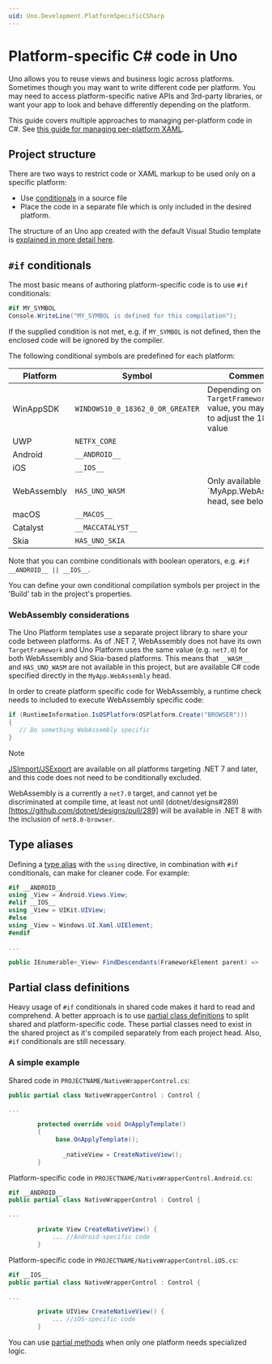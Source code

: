 ```yaml
---
uid: Uno.Development.PlatformSpecificCSharp
---
```


# Platform-specific C# code in Uno

Uno allows you to reuse views and business logic across platforms. Sometimes though you may want to write different code per platform. You may need to access platform-specific native APIs and 3rd-party libraries, or want your app to look and behave differently depending on the platform.

This guide covers multiple approaches to managing per-platform code in C#. See [this guide for managing per-platform XAML](platform-specific-xaml.md).

## Project structure

There are two ways to restrict code or XAML markup to be used only on a specific platform:

* Use [conditionals](https://docs.microsoft.com/en-us/dotnet/csharp/language-reference/preprocessor-directives/preprocessor-if) in a source file
* Place the code in a separate file which is only included in the desired platform.

The structure of an Uno app created with the default Visual Studio template is [explained in more detail here](uno-app-solution-structure.md).

 ## `#if` conditionals

 The most basic means of authoring platform-specific code is to use `#if` conditionals:

 ```csharp
 #if MY_SYMBOL
 Console.WriteLine("MY_SYMBOL is defined for this compilation");
 ```

 If the supplied condition is not met, e.g. if `MY_SYMBOL` is not defined, then the enclosed code will be ignored by the compiler.

 The following conditional symbols are predefined for each platform:

 | Platform    | Symbol                               | Comments |
 | ----------- | ------------------------------------ | ------- |
 | WinAppSDK   | `WINDOWS10_0_18362_0_OR_GREATER`       | Depending on your `TargetFramework` value, you may need to adjust the 18362 value |
 | UWP         | `NETFX_CORE`                         | |
 | Android     | `__ANDROID__`                        | |
 | iOS         | `__IOS__`                            | |
 | WebAssembly | `HAS_UNO_WASM`                       | Only available in the `MyApp.WebAssembly head, see below |
 | macOS       | `__MACOS__`                          | |
 | Catalyst    | `__MACCATALYST__`                    | |
 | Skia        | `HAS_UNO_SKIA`                       | |

Note that you can combine conditionals with boolean operators, e.g. `#if __ANDROID__ || __IOS__`.

You can define your own conditional compilation symbols per project in the 'Build' tab in the project's properties.

### WebAssembly considerations

The Uno Platform templates use a separate project library to share your code between platforms. As of .NET 7, WebAssembly does not have its own `TargetFramework` and Uno Platform uses the same value (e.g. `net7.0`) for both WebAssembly and Skia-based platforms. This means that `__WASM__` and `HAS_UNO_WASM` are not available in this project, but are available C# code specified directly in the `MyApp.WebAssembly` head.

In order to create platform specific code for WebAssembly, a runtime check needs to included to execute WebAssembly specific code:

```csharp
if (RuntimeInformation.IsOSPlatform(OSPlatform.Create("BROWSER")))
{
   // Do something WebAssembly specific
}
```

> [!NOTE]
> [JSImport/JSExport](xref:Uno.Wasm.Bootstrap.JSInterop) are available on all platforms targeting .NET 7 and later, and this code does not need to be conditionally excluded.

WebAssembly is a currently a `net7.0` target, and cannot yet be discriminated at compile time, at least not until (dotnet/designs#289)[https://github.com/dotnet/designs/pull/289] will be available in .NET 8 with the inclusion of `net8.0-browser`.

## Type aliases

Defining a [type alias](https://docs.microsoft.com/en-us/dotnet/csharp/language-reference/keywords/using-directive) with the `using` directive, in combination with `#if` conditionals, can make for cleaner code. For example:

```csharp
#if __ANDROID__
using _View = Android.Views.View;
#elif __IOS__
using _View = UIKit.UIView;
#else
using _View = Windows.UI.Xaml.UIElement;
#endif

...

public IEnumerable<_View> FindDescendants(FrameworkElement parent) => ...
```

## Partial class definitions

Heavy usage of `#if` conditionals in shared code makes it hard to read and comprehend. A better approach is to use [partial class definitions](https://docs.microsoft.com/en-us/dotnet/csharp/programming-guide/classes-and-structs/partial-classes-and-methods) to split shared and platform-specific code. These partial classes need to exist in the shared project as it's compiled separately from each project head. Also, `#if` conditionals are still necessary.

### A simple example

Shared code in `PROJECTNAME/NativeWrapperControl.cs`:

```csharp
public partial class NativeWrapperControl : Control {

...

        protected override void OnApplyTemplate()
        {
             base.OnApplyTemplate();
   
               _nativeView = CreateNativeView();
        }
```

Platform-specific code in `PROJECTNAME/NativeWrapperControl.Android.cs`:

```csharp
#if __ANDROID__
public partial class NativeWrapperControl : Control {

...

        private View CreateNativeView() {
            ... //Android-specific code
        }
```

Platform-specific code in `PROJECTNAME/NativeWrapperControl.iOS.cs`:

```csharp
#if __IOS__
public partial class NativeWrapperControl : Control {

...

        private UIView CreateNativeView() {
            ... //iOS-specific code
        }
```

You can use [partial methods](https://docs.microsoft.com/en-us/dotnet/csharp/programming-guide/classes-and-structs/partial-classes-and-methods#partial-methods) when only one platform needs specialized logic.
